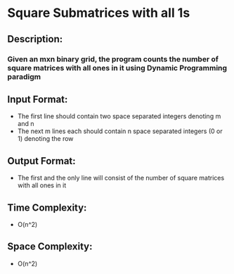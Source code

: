 # Square Submatrices with all 1s
## Description:
### Given an mxn binary grid, the program counts the number of square matrices with all ones in it using Dynamic Programming paradigm
## Input Format:
* The first line should contain two space separated integers denoting m and n
* The next m lines each should contain n space separated integers (0 or 1) denoting the row
## Output Format:
* The first and the only line will consist of the number of square matrices with all ones in it
## Time Complexity:
* O(n^2)
## Space Complexity:
* O(n^2)